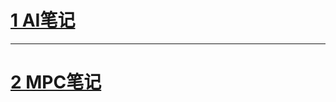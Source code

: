  

# <a href="https://github.com/mathnovel/mathnovel.github.io/tree/main/AI/readme.md">1 AI笔记 </a>

-----

# <a href="https://github.com/mathnovel/mathnovel.github.io/tree/main/mpc/readme.md"> 2 MPC笔记 </a>